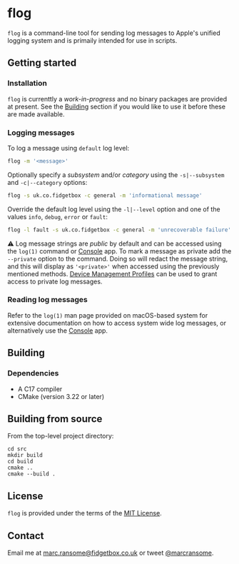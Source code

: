 # flog

`flog` is a command-line tool for sending log messages to Apple's unified logging system and is primaily intended for use in scripts.


## Getting started

### Installation

`flog` is currenttly a _work-in-progress_ and no binary packages are provided at present. See the [Building](#building) section if you would like to use it before these are made available.

### Logging messages

To log a message using `default` log level:

```bash
flog -m '<message>'
```

Optionally specify a _subsystem_ and/or _category_ using the `-s|--subsystem` and `-c|--category` options:

```bash
flog -s uk.co.fidgetbox -c general -m 'informational message'
```

Override the default log level using the `-l|--level` option and one of the values `info`, `debug`, `error` or `fault`:

```bash
flog -l fault -s uk.co.fidgetbox -c general -m 'unrecoverable failure'
```

:warning: Log message strings are _public_ by default and can be accessed using the `log(1)` command or [Console](https://support.apple.com/en-gb/guide/console/welcome/mac) app. To mark a message as private add the `--private` option to the command. Doing so will redact the message string, and this will display as `'<private>'` when accessed using the previously mentioned methods. [Device Management Profiles](https://developer.apple.com/documentation/devicemanagement/systemlogging) can be used to grant access to private log messages.

### Reading log messages

Refer to the `log(1)` man page provided on macOS-based system for extensive documentation on how to access system wide log messages, or alternatively use the [Console](https://support.apple.com/en-gb/guide/console/welcome/mac) app.

## Building

### Dependencies

* A C17 compiler
* CMake (version 3.22 or later)

## Building from source

From the top-level project directory:

```shell
cd src
mkdir build
cd build
cmake ..
cmake --build .
```

## License

`flog` is provided under the terms of the [MIT License](https://opensource.org/licenses/mit-license.php).

## Contact

Email me at [marc.ransome@fidgetbox.co.uk](mailto:marc.ransome@fidgetbox.co.uk) or tweet [@marcransome](http://www.twitter.com/marcransome).
